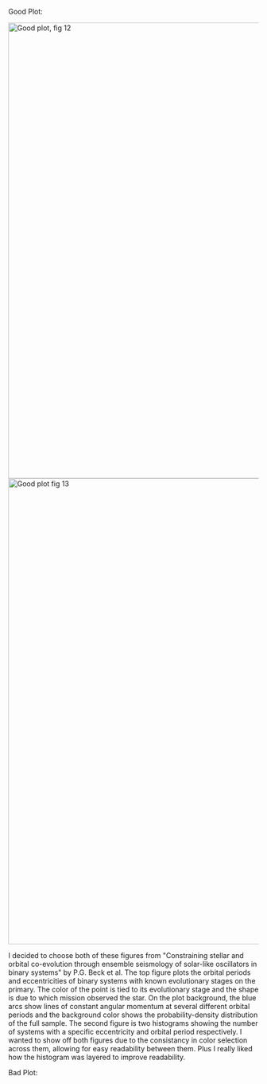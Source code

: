 Good Plot:

<img width="915" alt="Good plot, fig 12" src="https://github.com/szsavery/DSPS_SSavery/assets/143891445/b687f0a9-2a48-4a79-a2c5-da8b3c963e6d">
<img width="935" alt="Good plot fig 13" src="https://github.com/szsavery/DSPS_SSavery/assets/143891445/f059add5-d9b5-4895-b02c-b42fc4d65009">

I decided to choose both of these figures from "Constraining stellar and orbital co-evolution through ensemble seismology of solar-like oscillators in binary systems" by P.G. Beck et al. The top figure plots the orbital periods and eccentricities of binary systems with known evolutionary stages on the primary. The color of the point is tied to its evolutionary stage and the shape is due to which mission observed the star. On the plot background, the blue arcs show lines of constant angular momentum at several different orbital periods and the background color shows the probability-density distribution of the full sample. The second figure is two histograms showing the number of systems with a specific eccentricity and orbital period respectively. I wanted to show off both figures due to the consistancy in color selection across them, allowing for easy readability between them. Plus I really liked how the histogram was layered to improve readability.



Bad Plot:
